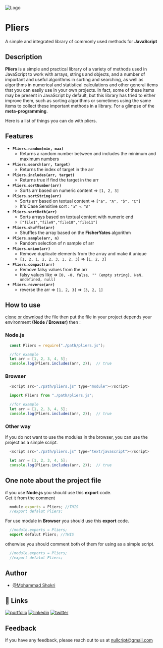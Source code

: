 
![Logo](https://i.ibb.co/TBD1xMn/pliers-Logo.png)


# Pliers

A simple and integrated library of commonly used methods for **JavaScript**


## Description

**Pliers** is a simple and practical library of a variety of methods used in JavaScript to work with arrays, strings and objects, and a number of important and useful algorithms in sorting and searching, as well as algorithms in numerical and statistical calculations and other general items that you can easily use in your own projects.
In fact, some of these items may be present in JavaScript by default, but this library has tried to either improve them, such as sorting algorithms or sometimes using the same items to collect these important methods in a library. For a glimpse of the **meta-programming**.

Here is a list of things you can do with pliers.


## Features

- **`Pliers.random(min, max)`**
    - Returns a random number between and includes the minimum and maximum numbers
- **`Pliers.search(arr, target)`**
    - Returns the index of target in the arr
- **`Pliers.includes(arr, target)`**
    - Returns true if find the target in the arr
- **`Pliers.sortNumber(arr)`**
    - Sorts arr based on numeric content => `[1, 2, 3]`
- **`Pliers.sortString(arr)`**
    - Sorts arr based on textual content => `["a", "A", "b", "C"]`
    - It's Case Sensitive sort : `"a" < "A"`
- **`Pliers.sortBoth(arr)`**
    - Sorts arrays based on textual content with numeric end
    - ‍‍‍‍‍`["file1","file9","file10","file11"]`
- **`Pliers.shuffle(arr)`**
    - Shuffles the array based on the **FisherYates** algorithm
- **`Pliers.sample(arr, n)`**
    - Random selection of n sample of arr
- **`Pliers.union(arr)`**
    - Remove duplicate elements from the array and make it unique
    - `[1, 2, 1, 2, 2, 3, 1, 2, 3]` => `[1, 2, 3]`
- **`Pliers.compact(arr)`**
    - Remove falsy values ​​from the arr 
    - falsy values like => `[0, -0, false, "" (empty string), NaN, undefined, null]`
- **`Pliers.reverse(arr)`**
    - reverse the arr => `[1, 2, 3]` => `[3, 2, 1]`


## How to use

[clone or download](https://https://github.com/nullcript/pliers) the file then
put the file in your project depends your environment  **(Node / Browser)**
then :

### Node.js

```javascript
  const Pliers = require("./path/pliers.js");

  //for example
  let arr = [1, 2, 3, 4, 5];
  console.log(Pliers.includes(arr, 2));  // true
```


### Browser

```javascript
  <script src="./path/pliers.js" type="module"></script>
```


```javascript
  import Pliers from "./path/pliers.js";

  //for example
  let arr = [1, 2, 3, 4, 5];
  console.log(Pliers.includes(arr, 2));  // true
```

### Other way
If you do not want to use the modules in the browser, you can use the project as a simple script.

```javascript
  <script src="./path/pliers.js" type="text/javascript"></script>
```

```javascript
  let arr = [1, 2, 3, 4, 5];
  console.log(Pliers.includes(arr, 2));  // true
```


## One note about the project file

if you use **Node.js** you should use this **export** code.  
Get it from the comment

```javascript
  module.exports = Pliers; //THIS
  //export defalut Pliers;
```

For use module in **Browser** you should use this **export** code.

```javascript
  //module.exports = Pliers;
  export defalut Pliers; //THIS
```
otherwise you should comment both of them for using as a simple script.

```javascript
  //module.exports = Pliers;
  //export defalut Pliers;
```

## Author

- [@Mohammad Shokri](https://www.github.com/nullcript)


## 🔗 Links
[![portfolio](https://img.shields.io/badge/my_portfolio-000?style=for-the-badge&logo=ko-fi&logoColor=white)](https://github.com/nullcript)
[![linkedin](https://img.shields.io/badge/linkedin-0A66C2?style=for-the-badge&logo=linkedin&logoColor=white)](https://www.linkedin.com/in/nullcript)
[![twitter](https://img.shields.io/badge/twitter-1DA1F2?style=for-the-badge&logo=twitter&logoColor=white)](https://twitter.com/nullcript)


## Feedback

If you have any feedback, please reach out to us at nullcript@gmail.com

